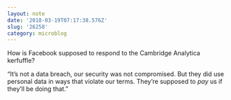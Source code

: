 ```yaml
---
layout: note
date: '2018-03-19T07:17:38.576Z'
slug: '26258'
category: microblog
---
```

How is Facebook supposed to respond to the Cambridge Analytica kerfuffle?

“It’s not a data breach, our security was not compromised. But they did use personal data in ways that violate our terms. They’re supposed to _pay_ us if they’ll be doing that.”
